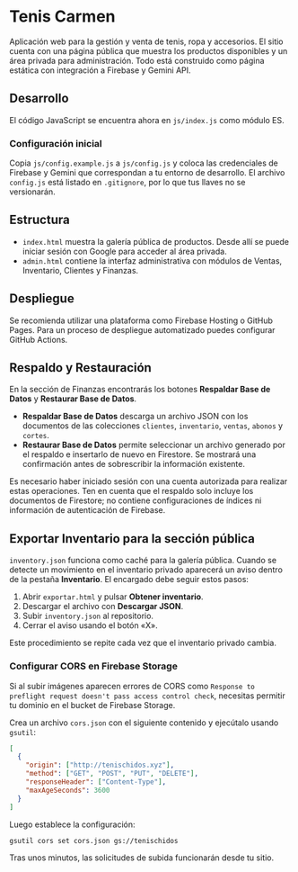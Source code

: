 # Tenis Carmen

Aplicación web para la gestión y venta de tenis, ropa y accesorios. El sitio cuenta con una página pública que muestra los productos disponibles y un área privada para administración. Todo está construido como página estática con integración a Firebase y Gemini API.

## Desarrollo

El código JavaScript se encuentra ahora en `js/index.js` como módulo ES.

### Configuración inicial

Copia `js/config.example.js` a `js/config.js` y coloca las credenciales de
Firebase y Gemini que correspondan a tu entorno de desarrollo. El archivo
`config.js` está listado en `.gitignore`, por lo que tus llaves no se
versionarán.

## Estructura

* `index.html` muestra la galería pública de productos. Desde allí se puede iniciar sesión con Google para acceder al área privada.
* `admin.html` contiene la interfaz administrativa con módulos de Ventas, Inventario, Clientes y Finanzas.

## Despliegue

Se recomienda utilizar una plataforma como Firebase Hosting o GitHub Pages. Para un proceso de despliegue automatizado puedes configurar GitHub Actions.

## Respaldo y Restauración

En la sección de Finanzas encontrarás los botones **Respaldar Base de Datos** y **Restaurar Base de Datos**.

- **Respaldar Base de Datos** descarga un archivo JSON con los documentos de las colecciones `clientes`, `inventario`, `ventas`, `abonos` y `cortes`.
- **Restaurar Base de Datos** permite seleccionar un archivo generado por el respaldo e insertarlo de nuevo en Firestore. Se mostrará una confirmación antes de sobrescribir la información existente.

Es necesario haber iniciado sesión con una cuenta autorizada para realizar estas operaciones. Ten en cuenta que el respaldo solo incluye los documentos de Firestore; no contiene configuraciones de índices ni información de autenticación de Firebase.

## Exportar Inventario para la sección pública

`inventory.json` funciona como caché para la galería pública. Cuando se detecte
un movimiento en el inventario privado aparecerá un aviso dentro de la pestaña
**Inventario**. El encargado debe seguir estos pasos:

1. Abrir `exportar.html` y pulsar **Obtener inventario**.
2. Descargar el archivo con **Descargar JSON**.
3. Subir `inventory.json` al repositorio.
4. Cerrar el aviso usando el botón «X».

Este procedimiento se repite cada vez que el inventario privado cambia.


### Configurar CORS en Firebase Storage

Si al subir imágenes aparecen errores de CORS como `Response to preflight request doesn't pass access control check`, necesitas permitir tu dominio en el bucket de Firebase Storage.

Crea un archivo `cors.json` con el siguiente contenido y ejecútalo usando `gsutil`:

```json
[
  {
    "origin": ["http://tenischidos.xyz"],
    "method": ["GET", "POST", "PUT", "DELETE"],
    "responseHeader": ["Content-Type"],
    "maxAgeSeconds": 3600
  }
]
```

Luego establece la configuración:

```bash
gsutil cors set cors.json gs://tenischidos
```

Tras unos minutos, las solicitudes de subida funcionarán desde tu sitio.
